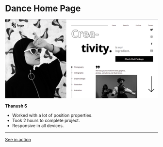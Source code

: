 #   Dance Home Page

![screenshot](./screenshot/screenshot.png)

**Thanush S**

-   Worked with a lot of position properties.
-   Took 2 hours to complete project.
-   Responsive in all devices.

---

[See in action](https://thanushsiva.github.io/14-Dance-Home-Page)